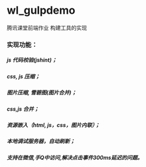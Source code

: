 # wl_gulpdemo
腾讯课堂前端作业 构建工具的实现

<h3>实现功能：</h3>

  <h5>js 代码校验(jshint)；</h5>

  <h5>css, js 压缩；</h5>

  <h5>图片压缩, 雪碧图(图片合并)；</h5>

  <h5>css,js 合并；</h5>

  <h5>资源嵌入（html, js，css，图片内联）；</h5>

  <h5>本地调试服务器，自动刷新；</h5>

  <h5>支持在微信,手Q中访问,解决点击事件300ms延迟的问题。</h5>
  
